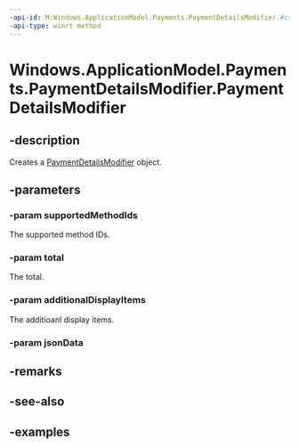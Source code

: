 ```yaml
---
-api-id: M:Windows.ApplicationModel.Payments.PaymentDetailsModifier.#ctor(Windows.Foundation.Collections.IIterable{System.String},Windows.ApplicationModel.Payments.PaymentItem,Windows.Foundation.Collections.IIterable{Windows.ApplicationModel.Payments.PaymentItem},System.String)
-api-type: winrt method
---
```


<!-- Method syntax.
public PaymentDetailsModifier.PaymentDetailsModifier(IIterable<String> supportedMethodIds, PaymentItem total, IIterable<PaymentItem> additionalDisplayItems, String jsonData)
-->

# Windows.ApplicationModel.Payments.PaymentDetailsModifier.PaymentDetailsModifier

## -description
Creates a [PaymentDetailsModifier](paymentdetailsmodifier.md) object.

## -parameters

### -param supportedMethodIds
The supported method IDs.

### -param total
The total.

### -param additionalDisplayItems
The additioanl display items.

### -param jsonData

## -remarks

## -see-also

## -examples


